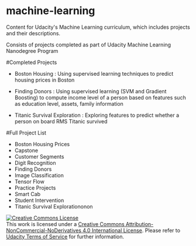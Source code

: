# machine-learning
Content for Udacity's Machine Learning curriculum, which includes projects and their descriptions.

Consists of projects completed as part of Udacity Machine Learning Nanodegree Program

#Completed Projects
- Boston Housing : Using supervised learning techniques to predict housing prices in Boston 

- Finding Donors : Using supervised learning (SVM and Gradient Boosting) to compute income level of a person based on features such as education level, assets, family information

- Titanic Survival Exploration : Exploring features to predict whether a person on board RMS Titanic survived


#Full Project List
- Boston Housing Prices
- Capstone
- Customer Segments
- Digit Recognition
- Finding Donors
- Image Classification
- Tensor Flow
- Practice Projects
- Smart Cab
- Student Intervention
- Titanic Survival Explorationonon

<a rel="license" href="http://creativecommons.org/licenses/by-nc-nd/4.0/"><img alt="Creative Commons License" style="border-width:0" src="https://i.creativecommons.org/l/by-nc-nd/4.0/88x31.png" /></a><br />This work is licensed under a <a rel="license" href="http://creativecommons.org/licenses/by-nc-nd/4.0/">Creative Commons Attribution-NonCommercial-NoDerivatives 4.0 International License</a>. Please refer to [Udacity Terms of Service](https://www.udacity.com/legal) for further information.
